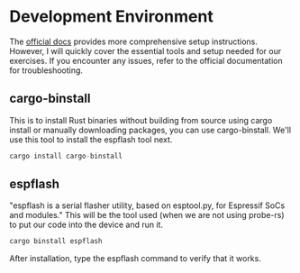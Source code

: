 # Development Environment

The [official docs](https://docs.esp-rs.org/book/installation/index.html) provides more comprehensive setup instructions. However, I will quickly cover the essential tools and setup needed for our exercises. If you encounter any issues, refer to the official documentation for troubleshooting.

## cargo-binstall

This is to install Rust binaries without building from source using cargo install or manually downloading packages, you can use cargo-binstall. We'll use this tool to install the espflash tool next.

```rust
cargo install cargo-binstall
```

## espflash
"espflash is a serial flasher utility, based on esptool.py, for Espressif SoCs and modules."  This will be the tool used (when we are not using probe-rs) to put our code into the device and run it. 

```rust
cargo binstall espflash
```

After installation, type the espflash command to verify that it works.



